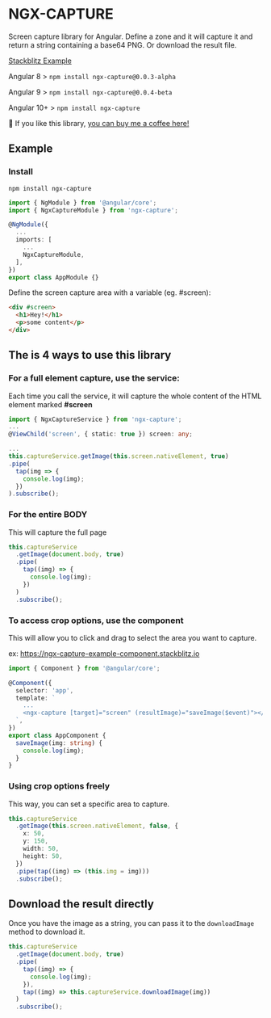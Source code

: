 # NGX-CAPTURE

Screen capture library for Angular.
Define a zone and it will capture it and return a string containing a base64 PNG.
Or download the result file.

[Stackblitz Example](https://stackblitz.com/edit/ngx-capture-example-12)

Angular 8 > `npm install ngx-capture@0.0.3-alpha`

Angular 9 > `npm install ngx-capture@0.0.4-beta`

Angular 10+ > `npm install ngx-capture`

💪 If you like this library, [you can buy me a coffee here!](https://ko-fi.com/wanchai_coding)

## Example

### Install

```
npm install ngx-capture
```

```ts
import { NgModule } from '@angular/core';
import { NgxCaptureModule } from 'ngx-capture';

@NgModule({
  ...
  imports: [
    ...
    NgxCaptureModule,
  ],
})
export class AppModule {}
```

Define the screen capture area with a variable (eg. #screen):

```html
<div #screen>
  <h1>Hey!</h1>
  <p>some content</p>
</div>
```

## The is 4 ways to use this library

### For a full element capture, use the service:

Each time you call the service, it will capture the whole content of the HTML element marked **#screen**

```ts
import { NgxCaptureService } from 'ngx-capture';
...
@ViewChild('screen', { static: true }) screen: any;

...
this.captureService.getImage(this.screen.nativeElement, true)
.pipe(
  tap(img => {
    console.log(img);
  })
).subscribe();
```

### For the entire BODY

This will capture the full page

```ts
this.captureService
  .getImage(document.body, true)
  .pipe(
    tap((img) => {
      console.log(img);
    })
  )
  .subscribe();
```

### To access crop options, use the component

This will allow you to click and drag to select the area you want to capture.

ex: https://ngx-capture-example-component.stackblitz.io

```ts
import { Component } from '@angular/core';

@Component({
  selector: 'app',
  template: `
    ...
    <ngx-capture [target]="screen" (resultImage)="saveImage($event)"></ngx-capture>
  `,
})
export class AppComponent {
  saveImage(img: string) {
    console.log(img);
  }
}
```

### Using crop options freely

This way, you can set a specific area to capture.

```ts
this.captureService
  .getImage(this.screen.nativeElement, false, {
    x: 50,
    y: 150,
    width: 50,
    height: 50,
  })
  .pipe(tap((img) => (this.img = img)))
  .subscribe();
```

## Download the result directly

Once you have the image as a string, you can pass it to the `downloadImage` method to download it.

```ts
this.captureService
  .getImage(document.body, true)
  .pipe(
    tap((img) => {
      console.log(img);
    }),
    tap((img) => this.captureService.downloadImage(img))
  )
  .subscribe();
```
